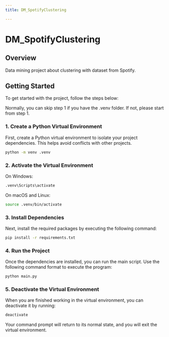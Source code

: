 ```yaml
---
title: DM_SpotifyClustering

---
```


# DM_SpotifyClustering

## Overview

Data mining project about clustering with dataset from Spotify. 

## Getting Started

To get started with the project, follow the steps below:

Normally, you can skip step 1 if you have the \.venv folder. If not, please start from step 1.

### 1. Create a Python Virtual Environment

First, create a Python virtual environment to isolate your project dependencies. This helps avoid conflicts with other projects.

```bash
python -m venv .venv
```

### 2. Activate the Virtual Environment
On Windows:
```bash
.venv\Scripts\activate
```
On macOS and Linux:
```bash
source .venv/bin/activate
```

### 3. Install Dependencies
Next, install the required packages by executing the following command:

```bash
pip install -r requirements.txt
```

### 4. Run the Project
Once the dependencies are installed, you can run the main script. Use the following command format to execute the program:

```bash
python main.py
```

### 5. Deactivate the Virtual Environment
When you are finished working in the virtual environment, you can deactivate it by running:

```bash
deactivate
```
Your command prompt will return to its normal state, and you will exit the virtual environment.
